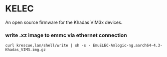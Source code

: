 # KELEC

An open source firmware for the Khadas VIM3x devices.

### write .xz image to emmc via ethernet connection

    curl krescue.lan/shell/write | sh -s - EmuELEC-Amlogic-ng.aarch64-4.3-Khadas_VIM3.img.gz
